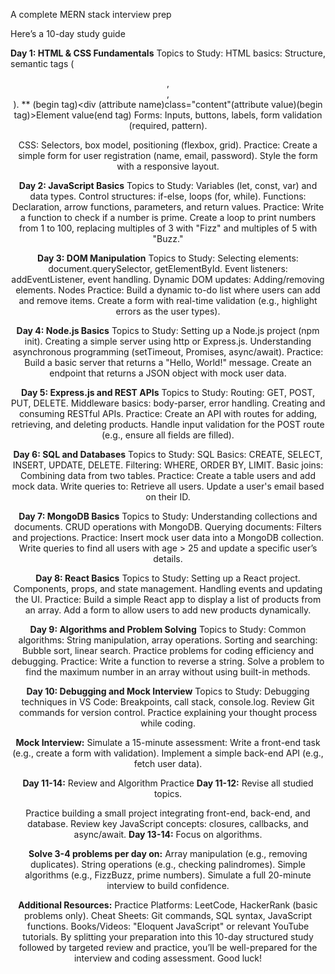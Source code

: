 A complete MERN stack interview prep 

Here’s a 10-day study guide

**Day 1: HTML & CSS Fundamentals**
Topics to Study:
HTML basics: Structure, semantic tags (<header>, <footer>, <main>).
    ** (begin tag)<div (attribute name)class="content"(attribute value)(begin tag)>Element value</div>(end tag)
Forms: Inputs, buttons, labels, form validation (required, pattern).

CSS: Selectors, box model, positioning (flexbox, grid).
Practice:
Create a simple form for user registration (name, email, password).
Style the form with a responsive layout.

**Day 2: JavaScript Basics**
Topics to Study:
Variables (let, const, var) and data types.
Control structures: if-else, loops (for, while).
Functions: Declaration, arrow functions, parameters, and return values.
Practice:
Write a function to check if a number is prime.
Create a loop to print numbers from 1 to 100, replacing multiples of 3 with "Fizz" and multiples of 5 with "Buzz."

**Day 3: DOM Manipulation**
Topics to Study:
Selecting elements: document.querySelector, getElementById.
Event listeners: addEventListener, event handling.
Dynamic DOM updates: Adding/removing elements.
Nodes
Practice:
Build a dynamic to-do list where users can add and remove items.
Create a form with real-time validation (e.g., highlight errors as the user types).

**Day 4: Node.js Basics**
Topics to Study:
Setting up a Node.js project (npm init).
Creating a simple server using http or Express.js.
Understanding asynchronous programming (setTimeout, Promises, async/await).
Practice:
Build a basic server that returns a "Hello, World!" message.
Create an endpoint that returns a JSON object with mock user data.

**Day 5: Express.js and REST APIs**
Topics to Study:
Routing: GET, POST, PUT, DELETE.
Middleware basics: body-parser, error handling.
Creating and consuming RESTful APIs.
Practice:
Create an API with routes for adding, retrieving, and deleting products.
Handle input validation for the POST route (e.g., ensure all fields are filled).

**Day 6: SQL and Databases**
Topics to Study:
SQL Basics: CREATE, SELECT, INSERT, UPDATE, DELETE.
Filtering: WHERE, ORDER BY, LIMIT.
Basic joins: Combining data from two tables.
Practice:
Create a table users and add mock data.
Write queries to:
Retrieve all users.
Update a user's email based on their ID.

**Day 7: MongoDB Basics**
Topics to Study:
Understanding collections and documents.
CRUD operations with MongoDB.
Querying documents: Filters and projections.
Practice:
Insert mock user data into a MongoDB collection.
Write queries to find all users with age > 25 and update a specific user’s details.

**Day 8: React Basics**
Topics to Study:
Setting up a React project.
Components, props, and state management.
Handling events and updating the UI.
Practice:
Build a simple React app to display a list of products from an array.
Add a form to allow users to add new products dynamically.

**Day 9: Algorithms and Problem Solving**
Topics to Study:
Common algorithms: String manipulation, array operations.
Sorting and searching: Bubble sort, linear search.
Practice problems for coding efficiency and debugging.
Practice:
Write a function to reverse a string.
Solve a problem to find the maximum number in an array without using built-in methods.

**Day 10: Debugging and Mock Interview**
Topics to Study:
Debugging techniques in VS Code: Breakpoints, call stack, console.log.
Review Git commands for version control.
Practice explaining your thought process while coding.

**Mock Interview:**
Simulate a 15-minute assessment:
Write a front-end task (e.g., create a form with validation).
Implement a simple back-end API (e.g., fetch user data).

**Day 11-14:** Review and Algorithm Practice
**Day 11-12:** Revise all studied topics.

Practice building a small project integrating front-end, back-end, and database.
Review key JavaScript concepts: closures, callbacks, and async/await.
**Day 13-14:** Focus on algorithms.

**Solve 3-4 problems per day on:**
Array manipulation (e.g., removing duplicates).
String operations (e.g., checking palindromes).
Simple algorithms (e.g., FizzBuzz, prime numbers).
Simulate a full 20-minute interview to build confidence.

**Additional Resources:**
Practice Platforms: LeetCode, HackerRank (basic problems only).
Cheat Sheets: Git commands, SQL syntax, JavaScript functions.
Books/Videos: "Eloquent JavaScript" or relevant YouTube tutorials.
By splitting your preparation into this 10-day structured study followed by targeted review and practice, you’ll be well-prepared for the interview and coding assessment. Good luck!
